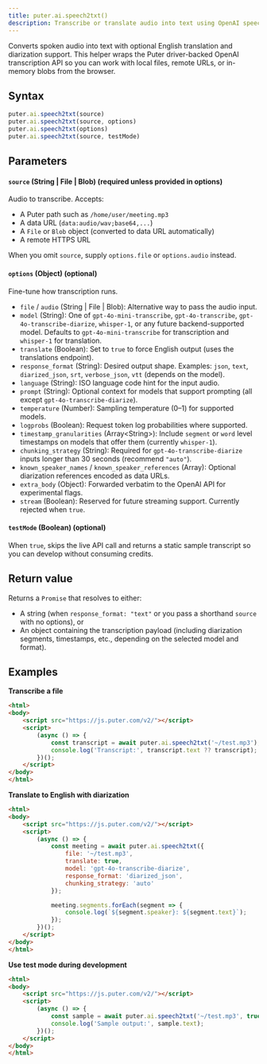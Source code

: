 ```yaml
---
title: puter.ai.speech2txt()
description: Transcribe or translate audio into text using OpenAI speech-to-text models.
---
```


Converts spoken audio into text with optional English translation and diarization support. This helper wraps the Puter driver-backed OpenAI transcription API so you can work with local files, remote URLs, or in-memory blobs from the browser.

## Syntax

```js
puter.ai.speech2txt(source)
puter.ai.speech2txt(source, options)
puter.ai.speech2txt(options)
puter.ai.speech2txt(source, testMode)
```

## Parameters

#### `source` (String | File | Blob) (required unless provided in options)
Audio to transcribe. Accepts:

- A Puter path such as `/home/user/meeting.mp3`
- A data URL (`data:audio/wav;base64,...`)
- A `File` or `Blob` object (converted to data URL automatically)
- A remote HTTPS URL

When you omit `source`, supply `options.file` or `options.audio` instead.

#### `options` (Object) (optional)
Fine-tune how transcription runs.

- `file` / `audio` (String | File | Blob): Alternative way to pass the audio input.
- `model` (String): One of `gpt-4o-mini-transcribe`, `gpt-4o-transcribe`, `gpt-4o-transcribe-diarize`, `whisper-1`, or any future backend-supported model. Defaults to `gpt-4o-mini-transcribe` for transcription and `whisper-1` for translation.
- `translate` (Boolean): Set to `true` to force English output (uses the translations endpoint).
- `response_format` (String): Desired output shape. Examples: `json`, `text`, `diarized_json`, `srt`, `verbose_json`, `vtt` (depends on the model).
- `language` (String): ISO language code hint for the input audio.
- `prompt` (String): Optional context for models that support prompting (all except `gpt-4o-transcribe-diarize`).
- `temperature` (Number): Sampling temperature (0–1) for supported models.
- `logprobs` (Boolean): Request token log probabilities where supported.
- `timestamp_granularities` (Array\<String>): Include `segment` or `word` level timestamps on models that offer them (currently `whisper-1`).
- `chunking_strategy` (String): Required for `gpt-4o-transcribe-diarize` inputs longer than 30 seconds (recommend `"auto"`).
- `known_speaker_names` / `known_speaker_references` (Array): Optional diarization references encoded as data URLs.
- `extra_body` (Object): Forwarded verbatim to the OpenAI API for experimental flags.
- `stream` (Boolean): Reserved for future streaming support. Currently rejected when `true`.

#### `testMode` (Boolean) (optional)
When `true`, skips the live API call and returns a static sample transcript so you can develop without consuming credits.

## Return value
Returns a `Promise` that resolves to either:

- A string (when `response_format: "text"` or you pass a shorthand `source` with no options), or
- An object containing the transcription payload (including diarization segments, timestamps, etc., depending on the selected model and format).

## Examples

<strong class="example-title">Transcribe a file</strong>

```html
<html>
<body>
    <script src="https://js.puter.com/v2/"></script>
    <script>
        (async () => {
            const transcript = await puter.ai.speech2txt('~/test.mp3');
            console.log('Transcript:', transcript.text ?? transcript);
        })();
    </script>
</body>
</html>
```

<strong class="example-title">Translate to English with diarization</strong>

```html
<html>
<body>
    <script src="https://js.puter.com/v2/"></script>
    <script>
        (async () => {
            const meeting = await puter.ai.speech2txt({
                file: '~/test.mp3',
                translate: true,
                model: 'gpt-4o-transcribe-diarize',
                response_format: 'diarized_json',
                chunking_strategy: 'auto'
            });

            meeting.segments.forEach(segment => {
                console.log(`${segment.speaker}: ${segment.text}`);
            });
        })();
    </script>
</body>
</html>
```

<strong class="example-title">Use test mode during development</strong>

```html
<html>
<body>
    <script src="https://js.puter.com/v2/"></script>
    <script>
        (async () => {
            const sample = await puter.ai.speech2txt('~/test.mp3', true);
            console.log('Sample output:', sample.text);
        })();
    </script>
</body>
</html>
```
